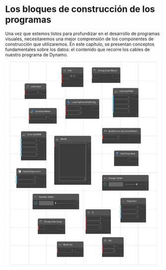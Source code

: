 # Los bloques de construcción de los programas

Una vez que estemos listos para profundizar en el desarrollo de programas visuales, necesitaremos una mejor comprensión de los componentes de construcción que utilizaremos. En este capítulo, se presentan conceptos fundamentales sobre los datos: el contenido que recorre los cables de nuestro programa de Dynamo.

![](<../images/5-3/building blocks of program.png>)
